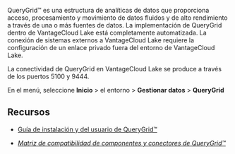 QueryGrid™ es una estructura de analíticas de datos que proporciona acceso, procesamiento y movimiento de datos fluidos y de alto rendimiento a través de una o más fuentes de datos. La implementación de QueryGrid dentro de VantageCloud Lake está completamente automatizada. La conexión de sistemas externos a VantageCloud Lake requiere la configuración de un enlace privado fuera del entorno de VantageCloud Lake.

La conectividad de QueryGrid en VantageCloud Lake se produce a través de los puertos 5100 y 9444.

En el menú, seleccione **Inicio** \> el entorno \> **Gestionar datos** \> **QueryGrid**

Recursos
--------

-   [Guía de instalación y del usuario de QueryGrid™](https://docs.teradata.com/search/books?filters=prodname~%2522Teradata+QueryGrid%2522&sort=last_update)

-   [*Matriz de compatibilidad de componentes y conectores de QueryGrid™*](https://docs.teradata.com/access/sources/dita/map?dita:mapPath=wue1554808920847.ditamap)
